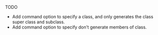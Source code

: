TODO

- Add command option to specify a class, and only generates the class super class and subclass.
- Add command option to specify don't generate members of class.
